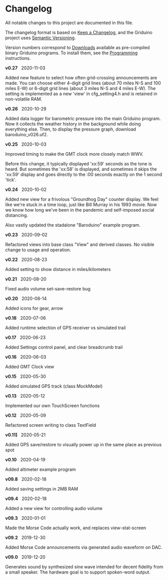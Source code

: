 # Changelog
All notable changes to this project are documented in this file.

The changelog format is based on [Keep a Changelog](https://keepachangelog.com/en/1.0.0/), and the Griduino project uses [Semantic Versioning](https://semver.org/spec/v2.0.0.html).

Version numbers correspond to [Downloads](https://github.com/barry-ha/Griduino/tree/master/downloads) available as pre-compiled binary Griduino programs. To install them, see the [Programming](https://github.com/barry-ha/Griduino/blob/master/docs/PROGRAMMING.md) instructions.

**v0.27** &nbsp; 2020-11-03

Added new feature to select how often grid-crossing announcements are made. You can choose either 4-digit grid lines (about 70 miles N-S and 100 miles E-W) or 6-digit grid lines (about 3 miles N-S and 4 miles E-W). The setting is implemented as a new 'view' in cfg_setting4.h and is retained in non-volatile RAM.

**v0.26** &nbsp; 2020-10-29

Added data logger for barometric pressure into the main Griduino program. Now it collects the weather history in the background while doing everything else.  Then, to display the pressure graph, download baroduino_v026.uf2.

**v0.25** &nbsp; 2020-10-03

Improved timing to make the GMT clock more closely match WWV.

Before this change, it typically displayed 'xx:59' seconds as the tone is heard.  But sometimes the 'xx:58' is displayed, and sometimes it skips the 'xx:59'  display and goes directly to the :00 seconds exactly on the 1 second 'tick'.

**v0.24** &nbsp; 2020-10-02

Added new view for a frivolous "Groundhog Day" counter display. We feel like we're stuck in a time loop, just like Bill Murray in his 1993 movie. Now we know how long we've been in the pandemic and self-imposed social distancing.

Also vastly updated the stadalone "Baroduino" example program.

**v0.23** &nbsp; 2020-09-02

Refactored views into base class "View" and derived classes. No visible change to usage and operation.

**v0.22** &nbsp; 2020-08-23

Added setting to show distance in miles/kilometers

**v0.21** &nbsp; 2020-08-20

Fixed audio volume set-save-restore bug

**v0.20** &nbsp; 2020-08-14
 
Added icons for gear, arrow

**v0.18** &nbsp; 2020-07-06

Added runtime selection of GPS receiver vs simulated trail

**v0.17** &nbsp; 2020-06-23

Added Settings control panel, and clear breadcrumb trail

**v0.16** &nbsp; 2020-06-03

Added GMT Clock view

**v0.15** &nbsp; 2020-05-30

Added simulated GPS track (class MockModel)

**v0.13** &nbsp; 2020-05-12

Implemented our own TouchScreen functions

**v0.12** &nbsp; 2020-05-09

Refactored screen writing to class TextField

**v0.11]** &nbsp; 2020-05-21

Added GPS save/restore to visually power up in the same place as previous spot

**v0.10** &nbsp; 2020-04-19

Added altimeter example program

**v09.8** &nbsp; 2020-02-18  

Added saving settings in 2MB RAM


**v09.4** &nbsp; 2020-02-18

Added a new view for controlling audio volume

**v09.3** &nbsp; 2020-01-01  

Made the Morse Code actually work, and replaces view-stat-screen

**v09.2** &nbsp; 2019-12-30  

Added Morse Code announcements via generated audio waveform on DAC.

**v09.0** &nbsp; 2019-12-20  

Generates sound by synthesized sine wave intended for decent fidelity from a small speaker. The hardware goal is to support spoken-word output.

